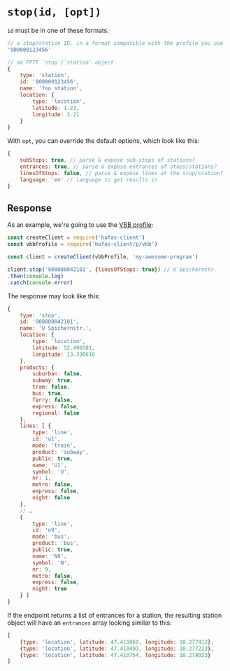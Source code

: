 # `stop(id, [opt])`

`id` must be in one of these formats:

```js
// a stop/station ID, in a format compatible with the profile you use
'900000123456'

// an FPTF `stop`/`station` object
{
	type: 'station',
	id: '900000123456',
	name: 'foo station',
	location: {
		type: 'location',
		latitude: 1.23,
		longitude: 3.21
	}
}
```

With `opt`, you can override the default options, which look like this:

```js
{
	subStops: true, // parse & expose sub-stops of stations?
	entrances: true, // parse & expose entrances of stops/stations?
	linesOfStops: false, // parse & expose lines at the stop/station?
	language: 'en' // language to get results in
}
```

## Response

As an example, we're going to use the [VBB profile](../p/vbb):

```js
const createClient = require('hafas-client')
const vbbProfile = require('hafas-client/p/vbb')

const client = createClient(vbbProfile, 'my-awesome-program')

client.stop('900000042101', {linesOfStops: true}) // U Spichernstr.
.then(console.log)
.catch(console.error)
```

The response may look like this:

```js
{
	type: 'stop',
	id: '900000042101',
	name: 'U Spichernstr.',
	location: {
		type: 'location',
		latitude: 52.496581,
		longitude: 13.330616
	},
	products: {
		suburban: false,
		subway: true,
		tram: false,
		bus: true,
		ferry: false,
		express: false,
		regional: false
	},
	lines: [ {
		type: 'line',
		id: 'u1',
		mode: 'train',
		product: 'subway',
		public: true,
		name: 'U1',
		symbol: 'U',
		nr: 1,
		metro: false,
		express: false,
		night: false
	},
	// …
	{
		type: 'line',
		id: 'n9',
		mode: 'bus',
		product: 'bus',
		public: true,
		name: 'N9',
		symbol: 'N',
		nr: 9,
		metro: false,
		express: false,
		night: true
	} ]
}
```

If the endpoint returns a list of entrances for a station, the resulting station object will have an `entrances` array looking similar to this:

```js
[
	{type: 'location', latitude: 47.411069, longitude: 10.277412},
	{type: 'location', latitude: 47.410493, longitude: 10.277223},
	{type: 'location', latitude: 47.410754, longitude: 10.278023}
]
```
